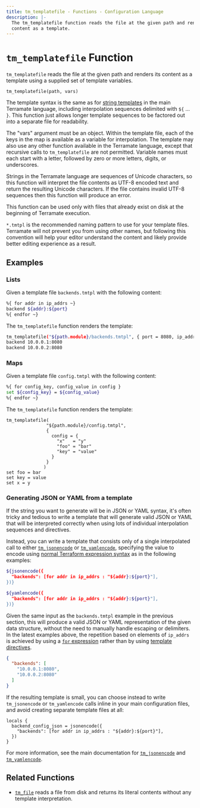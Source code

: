 ```yaml
---
title: tm_templatefile - Functions - Configuration Language
description: |-
  The tm_templatefile function reads the file at the given path and renders its
  content as a template.
---
```


# `tm_templatefile` Function

`tm_templatefile` reads the file at the given path and renders its content
as a template using a supplied set of template variables.

```hcl
tm_templatefile(path, vars)
```

The template syntax is the same as for
[string templates](https://developer.hashicorp.com/terraform/language/expressions/strings#string-templates)
in the main Terramate language, including interpolation sequences delimited with
`${` ... `}`. This function just allows longer template sequences to be factored
out into a separate file for readability.

The "vars" argument must be an object. Within the template file, each of the
keys in the map is available as a variable for interpolation. The template may
also use any other function available in the Terramate language, except that
recursive calls to `tm_templatefile` are not permitted. Variable names must
each start with a letter, followed by zero or more letters, digits, or
underscores.

Strings in the Terramate language are sequences of Unicode characters, so
this function will interpret the file contents as UTF-8 encoded text and
return the resulting Unicode characters. If the file contains invalid UTF-8
sequences then this function will produce an error.

This function can be used only with files that already exist on disk at the
beginning of Terramate execution.

`*.tmtpl` is the recommended naming pattern to use for your template files.
Terramate will not prevent you from using other names, but following this
convention will help your editor understand the content and likely provide
better editing experience as a result.

## Examples

### Lists

Given a template file `backends.tmtpl` with the following content:

```sh
%{ for addr in ip_addrs ~}
backend ${addr}:${port}
%{ endfor ~}
```

The `tm_templatefile` function renders the template:

```sh
tm_templatefile("${path.module}/backends.tmtpl", { port = 8080, ip_addrs = ["10.0.0.1", "10.0.0.2"] })
backend 10.0.0.1:8080
backend 10.0.0.2:8080

```

### Maps

Given a template file `config.tmtpl` with the following content:

```sh
%{ for config_key, config_value in config }
set ${config_key} = ${config_value}
%{ endfor ~}
```

The `tm_templatefile` function renders the template:

```
tm_templatefile(
               "${path.module}/config.tmtpl",
               {
                 config = {
                   "x"   = "y"
                   "foo" = "bar"
                   "key" = "value"
                 }
               }
              )
set foo = bar
set key = value
set x = y
```

### Generating JSON or YAML from a template

If the string you want to generate will be in JSON or YAML syntax, it's
often tricky and tedious to write a template that will generate valid JSON or
YAML that will be interpreted correctly when using lots of individual
interpolation sequences and directives.

Instead, you can write a template that consists only of a single interpolated
call to either [`tm_jsonencode`](./tm_jsonencode.md) or
[`tm_yamlencode`](./tm_yamlencode.md), specifying the value to encode using
[normal Terraform expression syntax](https://developer.hashicorp.com/terraform/language/expressions)
as in the following examples:

```sh
${jsonencode({
  "backends": [for addr in ip_addrs : "${addr}:${port}"],
})}
```

```sh
${yamlencode({
  "backends": [for addr in ip_addrs : "${addr}:${port}"],
})}
```

Given the same input as the `backends.tmtpl` example in the previous section,
this will produce a valid JSON or YAML representation of the given data
structure, without the need to manually handle escaping or delimiters.
In the latest examples above, the repetition based on elements of `ip_addrs` is
achieved by using a
[`for` expression](https://developer.hashicorp.com/terraform/language/expressions/for)
rather than by using
[template directives](https://developer.hashicorp.com/terraform/language/expressions/strings#directives).

```json
{
  "backends": [
    "10.0.0.1:8080",
    "10.0.0.2:8080"
  ]
}
```

If the resulting template is small, you can choose instead to write
`tm_jsonencode` or `tm_yamlencode` calls inline in your main configuration files, and
avoid creating separate template files at all:

```hcl
locals {
  backend_config_json = jsonencode({
    "backends": [for addr in ip_addrs : "${addr}:${port}"],
  })
}
```

For more information, see the main documentation for
[`tm_jsonencode`](./tm_jsonencode.md) and [`tm_yamlencode`](./tm_yamlencode.md).

## Related Functions

* [`tm_file`](./tm_file.md) reads a file from disk and returns its literal contents
  without any template interpretation.
